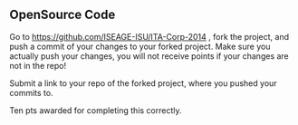 OpenSource Code
---------
Go to https://github.com/ISEAGE-ISU/ITA-Corp-2014 ,  fork the project, and push a commit of your changes to your forked project. Make sure you actually push your changes, you will not receive points if your changes are not in the repo!

Submit a link to your repo of the forked project, where you pushed your commits to.

Ten pts awarded for completing this correctly.